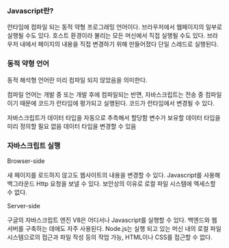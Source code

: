 ### Javascript란?

런타임에 컴파일 되는 동적 약형 프로그래밍 언어이다.
브라우저에서 웹페이지의 일부로 실행될 수도 있다.
호스트 환경이라 불리는 모든 머신에서 직접 실행될 수도 있다.
브라우저 내에서 페이지의 내용을 직접 변경하기 위해 만들어졌다
단일 스레드로 실행된다.

### 동적 약형 언어

동적 해석형 언어란 미리 컴파일 되지 않았음을 의미한다.

컴파일 언어는 개발 중 또는 개발 후에 컴파일되는 반면, 자바스크립트는 전송 중 컴파일이기 때문에 코드가 런타임에 평가되고 실행된다.
코드가 런타임에서 변경될 수 있다.

자바스크립트가 데이터 타입을 자동으로 추측해서 할당함 변수가 보유할 데이터 타입을 미리 정의할 필요 없음 데이터 타입을 변경할 수 있음

### 자바스크립트 실행

Browser-side

새 페이지를 로드하지 않고도 웹사이트의 내용을 변경할 수 있다.
Javascript를 사용해 백그라운드 Http 요청을 보낼 수 있다.
보안상의 이유로 로컬 파일 시스템에 엑세스할 수 없다.

Server-side

구글의 자바스크립트 엔진 V8은 어디서나 Javascript를 실행할 수 있다.
백엔드와 웹 서버를 구축하는 데에도 자주 사용된다.
Node.js는 실행 되고 있는 머신 내의 로컬 파일 시스템으로의 접근과 파일 작성 등의 작업 가능, HTML이나 CSS를 접근할 수 없다.
